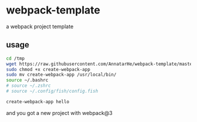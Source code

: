 # webpack-template
a webpack project template

## usage

```bash
cd /tmp
wget https://raw.githubusercontent.com/AnnatarHe/webpack-template/master/create-webpack-app.bash
sudo chmod +x create-webpack-app
sudo mv create-webpack-app /usr/local/bin/
source ~/.bashrc
# source ~/.zshrc
# source ~/.config/fish/config.fish

create-webpack-app hello
```

and you got a new project with webpack@3